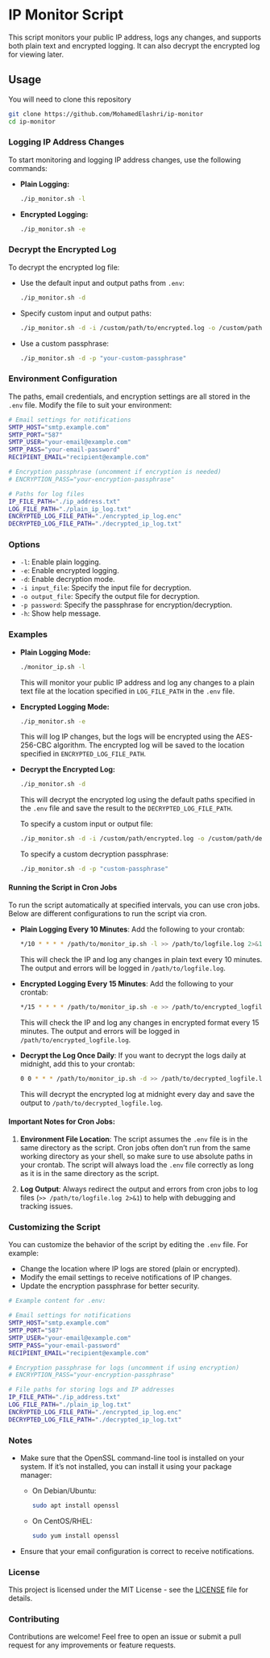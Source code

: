 # IP Monitor Script

This script monitors your public IP address, logs any changes, and supports both plain text and encrypted logging. It can also decrypt the encrypted log for viewing later.

## Usage

You will need to clone this repository 

```bash
git clone https://github.com/MohamedElashri/ip-monitor
cd ip-monitor
```

### Logging IP Address Changes
To start monitoring and logging IP address changes, use the following commands:

- **Plain Logging:**
  ```bash
  ./ip_monitor.sh -l
  ```

- **Encrypted Logging:**
  ```bash
  ./ip_monitor.sh -e
  ```

### Decrypt the Encrypted Log
To decrypt the encrypted log file:

- Use the default input and output paths from `.env`:
  ```bash
  ./ip_monitor.sh -d
  ```

- Specify custom input and output paths:
  ```bash
  ./ip_monitor.sh -d -i /custom/path/to/encrypted.log -o /custom/path/to/decrypted.log
  ```

- Use a custom passphrase:
  ```bash
  ./ip_monitor.sh -d -p "your-custom-passphrase"
  ```

### Environment Configuration

The paths, email credentials, and encryption settings are all stored in the `.env` file. Modify the file to suit your environment:

```bash
# Email settings for notifications
SMTP_HOST="smtp.example.com"
SMTP_PORT="587"
SMTP_USER="your-email@example.com"
SMTP_PASS="your-email-password"
RECIPIENT_EMAIL="recipient@example.com"

# Encryption passphrase (uncomment if encryption is needed)
# ENCRYPTION_PASS="your-encryption-passphrase"

# Paths for log files
IP_FILE_PATH="./ip_address.txt"
LOG_FILE_PATH="./plain_ip_log.txt"
ENCRYPTED_LOG_FILE_PATH="./encrypted_ip_log.enc"
DECRYPTED_LOG_FILE_PATH="./decrypted_ip_log.txt"
```

### Options

- `-l`: Enable plain logging.
- `-e`: Enable encrypted logging.
- `-d`: Enable decryption mode.
- `-i input_file`: Specify the input file for decryption.
- `-o output_file`: Specify the output file for decryption.
- `-p password`: Specify the passphrase for encryption/decryption.
- `-h`: Show help message.

### Examples

- **Plain Logging Mode:**
  ```bash
  ./monitor_ip.sh -l
  ```
  This will monitor your public IP address and log any changes to a plain text file at the location specified in `LOG_FILE_PATH` in the `.env` file.

- **Encrypted Logging Mode:**
  ```bash
  ./ip_monitor.sh -e
  ```
  This will log IP changes, but the logs will be encrypted using the AES-256-CBC algorithm. The encrypted log will be saved to the location specified in `ENCRYPTED_LOG_FILE_PATH`.

- **Decrypt the Encrypted Log:**
  ```bash
  ./ip_monitor.sh -d
  ```
  This will decrypt the encrypted log using the default paths specified in the `.env` file and save the result to the `DECRYPTED_LOG_FILE_PATH`. 

  To specify a custom input or output file:
  ```bash
  ./ip_monitor.sh -d -i /custom/path/encrypted.log -o /custom/path/decrypted.log
  ```

  To specify a custom decryption passphrase:
  ```bash
  ./ip_monitor.sh -d -p "custom-passphrase"
  ```

#### Running the Script in Cron Jobs

To run the script automatically at specified intervals, you can use cron jobs. Below are different configurations to run the script via cron.

- **Plain Logging Every 10 Minutes**:
  Add the following to your crontab:
  ```bash
  */10 * * * * /path/to/monitor_ip.sh -l >> /path/to/logfile.log 2>&1
  ```

  This will check the IP and log any changes in plain text every 10 minutes. The output and errors will be logged in `/path/to/logfile.log`.

- **Encrypted Logging Every 15 Minutes**:
  Add the following to your crontab:
  ```bash
  */15 * * * * /path/to/monitor_ip.sh -e >> /path/to/encrypted_logfile.log 2>&1
  ```

  This will check the IP and log any changes in encrypted format every 15 minutes. The output and errors will be logged in `/path/to/encrypted_logfile.log`.

- **Decrypt the Log Once Daily**:
  If you want to decrypt the logs daily at midnight, add this to your crontab:
  ```bash
  0 0 * * * /path/to/monitor_ip.sh -d >> /path/to/decrypted_logfile.log 2>&1
  ```

  This will decrypt the encrypted log at midnight every day and save the output to `/path/to/decrypted_logfile.log`.

#### Important Notes for Cron Jobs:
1. **Environment File Location**: The script assumes the `.env` file is in the same directory as the script. Cron jobs often don’t run from the same working directory as your shell, so make sure to use absolute paths in your crontab. The script will always load the `.env` file correctly as long as it is in the same directory as the script.
   
2. **Log Output**: Always redirect the output and errors from cron jobs to log files (`>> /path/to/logfile.log 2>&1`) to help with debugging and tracking issues.


### Customizing the Script

You can customize the behavior of the script by editing the `.env` file. For example:

- Change the location where IP logs are stored (plain or encrypted).
- Modify the email settings to receive notifications of IP changes.
- Update the encryption passphrase for better security.

```bash
# Example content for .env:

# Email settings for notifications
SMTP_HOST="smtp.example.com"
SMTP_PORT="587"
SMTP_USER="your-email@example.com"
SMTP_PASS="your-email-password"
RECIPIENT_EMAIL="recipient@example.com"

# Encryption passphrase for logs (uncomment if using encryption)
# ENCRYPTION_PASS="your-encryption-passphrase"

# File paths for storing logs and IP addresses
IP_FILE_PATH="./ip_address.txt"
LOG_FILE_PATH="./plain_ip_log.txt"
ENCRYPTED_LOG_FILE_PATH="./encrypted_ip_log.enc"
DECRYPTED_LOG_FILE_PATH="./decrypted_ip_log.txt"
```

### Notes

- Make sure that the OpenSSL command-line tool is installed on your system. If it’s not installed, you can install it using your package manager:
  - On Debian/Ubuntu:
    ```bash
    sudo apt install openssl
    ```
  - On CentOS/RHEL:
    ```bash
    sudo yum install openssl
    ```

- Ensure that your email configuration is correct to receive notifications.

### License

This project is licensed under the MIT License - see the [LICENSE](LICENSE) file for details.

### Contributing

Contributions are welcome! Feel free to open an issue or submit a pull request for any improvements or feature requests.
